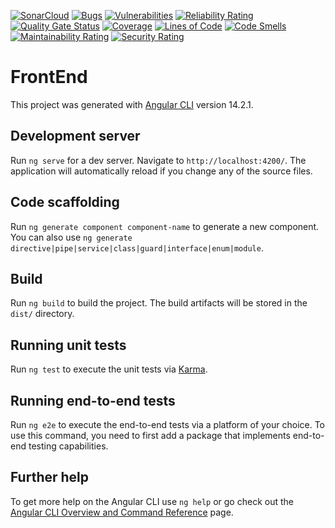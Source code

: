 [![SonarCloud](https://sonarcloud.io/images/project_badges/sonarcloud-black.svg)](https://sonarcloud.io/summary/new_code?id=hcl-july-2022-capstone_HCL-ECommerce-Capstone_1)
[![Bugs](https://sonarcloud.io/api/project_badges/measure?project=hcl-july-2022-capstone_HCL-ECommerce-Capstone_1&metric=bugs)](https://sonarcloud.io/summary/new_code?id=hcl-july-2022-capstone_HCL-ECommerce-Capstone_1)
[![Vulnerabilities](https://sonarcloud.io/api/project_badges/measure?project=hcl-july-2022-capstone_HCL-ECommerce-Capstone_1&metric=vulnerabilities)](https://sonarcloud.io/summary/new_code?id=hcl-july-2022-capstone_HCL-ECommerce-Capstone_1)
[![Reliability Rating](https://sonarcloud.io/api/project_badges/measure?project=hcl-july-2022-capstone_HCL-ECommerce-Capstone_1&metric=reliability_rating)](https://sonarcloud.io/summary/new_code?id=hcl-july-2022-capstone_HCL-ECommerce-Capstone_1)
[![Quality Gate Status](https://sonarcloud.io/api/project_badges/measure?project=hcl-july-2022-capstone_HCL-ECommerce-Capstone_1&metric=alert_status)](https://sonarcloud.io/summary/new_code?id=hcl-july-2022-capstone_HCL-ECommerce-Capstone_1)
[![Coverage](https://sonarcloud.io/api/project_badges/measure?project=hcl-july-2022-capstone_HCL-ECommerce-Capstone_1&metric=coverage)](https://sonarcloud.io/summary/new_code?id=hcl-july-2022-capstone_HCL-ECommerce-Capstone_1)
[![Lines of Code](https://sonarcloud.io/api/project_badges/measure?project=hcl-july-2022-capstone_HCL-ECommerce-Capstone_1&metric=ncloc)](https://sonarcloud.io/summary/new_code?id=hcl-july-2022-capstone_HCL-ECommerce-Capstone_1)
[![Code Smells](https://sonarcloud.io/api/project_badges/measure?project=hcl-july-2022-capstone_HCL-ECommerce-Capstone_1&metric=code_smells)](https://sonarcloud.io/summary/new_code?id=hcl-july-2022-capstone_HCL-ECommerce-Capstone_1)
[![Maintainability Rating](https://sonarcloud.io/api/project_badges/measure?project=hcl-july-2022-capstone_HCL-ECommerce-Capstone_1&metric=sqale_rating)](https://sonarcloud.io/summary/new_code?id=hcl-july-2022-capstone_HCL-ECommerce-Capstone_1)
[![Security Rating](https://sonarcloud.io/api/project_badges/measure?project=hcl-july-2022-capstone_HCL-ECommerce-Capstone_1&metric=security_rating)](https://sonarcloud.io/summary/new_code?id=hcl-july-2022-capstone_HCL-ECommerce-Capstone_1)

# FrontEnd

This project was generated with [Angular CLI](https://github.com/angular/angular-cli) version 14.2.1.

## Development server

Run `ng serve` for a dev server. Navigate to `http://localhost:4200/`. The application will automatically reload if you change any of the source files.

## Code scaffolding

Run `ng generate component component-name` to generate a new component. You can also use `ng generate directive|pipe|service|class|guard|interface|enum|module`.

## Build

Run `ng build` to build the project. The build artifacts will be stored in the `dist/` directory.

## Running unit tests

Run `ng test` to execute the unit tests via [Karma](https://karma-runner.github.io).

## Running end-to-end tests

Run `ng e2e` to execute the end-to-end tests via a platform of your choice. To use this command, you need to first add a package that implements end-to-end testing capabilities.

## Further help

To get more help on the Angular CLI use `ng help` or go check out the [Angular CLI Overview and Command Reference](https://angular.io/cli) page.


